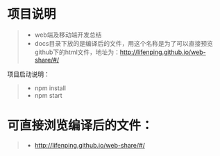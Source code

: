 # 项目说明
>* web端及移动端开发总结
>* docs目录下放的是编译后的文件，用这个名称是为了可以直接预览github下的html文件，地址为：http://lifenping.github.io/web-share/#/

项目启动说明：
>* npm install
>* npm start

# 可直接浏览编译后的文件：
>* http://lifenping.github.io/web-share/#/
